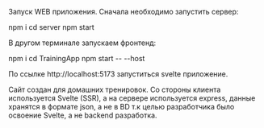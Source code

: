 Запуск WEB приложения.
Сначала необходимо запустить сервер:

npm i
cd server
npm start

В другом терминале запускаем фронтенд:

npm i
cd TrainingApp
npm start -- --host

По ссылке http://localhost:5173 запуститься svelte приложение.

Сайт создан для домашних тренировок. Со стороны клиента используется Svelte (SSR), а на сервере используется express, данные хранятся в формате json, а не в BD т.к целью разработчика было освоение Svelte, а не backend разработка.
